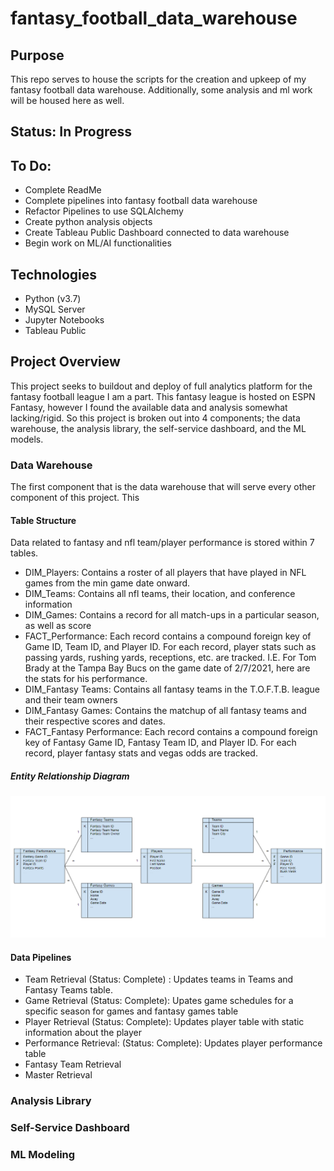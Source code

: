 # fantasy_football_data_warehouse
## Purpose
This repo serves to house the scripts for the creation and upkeep of my fantasy football data warehouse. 
Additionally, some analysis and ml work will be housed here as well.

## Status: In Progress

## To Do:
- Complete ReadMe
- Complete pipelines into fantasy football data warehouse
- Refactor Pipelines to use SQLAlchemy
- Create python analysis objects
- Create Tableau Public Dashboard connected to data warehouse
- Begin work on ML/AI functionalities

## Technologies 
- Python (v3.7)
- MySQL Server
- Jupyter Notebooks
- Tableau Public

## Project Overview
This project seeks to buildout and deploy of full analytics platform for the fantasy football league I am a part.
This fantasy league is hosted on ESPN Fantasy, however I found the available data and analysis somewhat lacking/rigid. 
So this project is broken out into 4 components; the data warehouse, the analysis library,
the self-service dashboard, and the ML models.

### Data Warehouse
The first component that is the data warehouse that will serve every other component of this project. This 

#### Table Structure

Data related to fantasy and nfl team/player performance is stored within 7 tables.
- DIM_Players: Contains a roster of all players that have played in NFL games from the min game date onward.
- DIM_Teams: Contains all nfl teams, their location, and conference information
- DIM_Games: Contains a record for all match-ups in a particular season, as well as score
- FACT_Performance: Each record contains a compound foreign key of Game ID, Team ID, and Player ID. For each record, player
stats such as passing yards, rushing yards, receptions, etc. are tracked. I.E. For Tom Brady at the Tampa Bay Bucs on
the game date of 2/7/2021, here are the stats for his performance.
- DIM_Fantasy Teams: Contains all fantasy teams in the T.O.F.T.B. league and their team owners
- DIM_Fantasy Games: Contains the matchup of all fantasy teams and their respective scores and dates.
- FACT_Fantasy Performance: Each record contains a compound foreign key of Fantasy Game ID, Fantasy Team ID, 
and Player ID. For each record, player fantasy stats and vegas odds are tracked.

##### Entity Relationship Diagram 
![Data Warehouse ERD](.\img\dw_erd.png)

#### Data Pipelines

- Team Retrieval (Status: Complete) : Updates teams in Teams and Fantasy Teams table. 
- Game Retrieval (Status: Complete): Upates game schedules for a specific season for games and fantasy games table
- Player Retrieval (Status: Complete): Updates player table with static information about the player
- Performance Retrieval: (Status: Complete): Updates player performance table 
- Fantasy Team Retrieval 
- Master Retrieval

### Analysis Library


### Self-Service Dashboard


### ML Modeling
